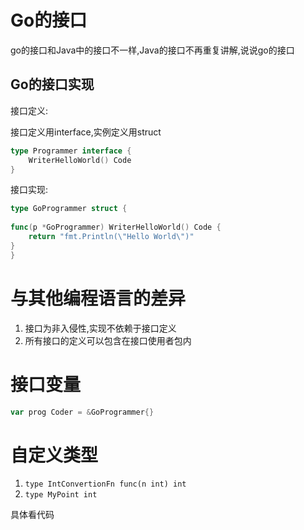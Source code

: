 # Go的接口

go的接口和Java中的接口不一样,Java的接口不再重复讲解,说说go的接口

## Go的接口实现

接口定义:

接口定义用interface,实例定义用struct

```go
type Programmer interface {
    WriterHelloWorld() Code
}
```

接口实现:

```go
type GoProgrammer struct {
    
func(p *GoProgrammer) WriterHelloWorld() Code {
    return "fmt.Println(\"Hello World\")"
}
}
```

# 与其他编程语言的差异

1. 接口为非入侵性,实现不依赖于接口定义
2. 所有接口的定义可以包含在接口使用者包内

# 接口变量

```go
var prog Coder = &GoProgrammer{}


```

# 自定义类型

1. ``type IntConvertionFn func(n int) int``
2. ``type MyPoint int``

具体看代码